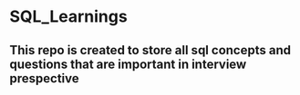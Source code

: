 # SQL_Learnings
## This repo is created to store all sql concepts and questions that are important in interview prespective
